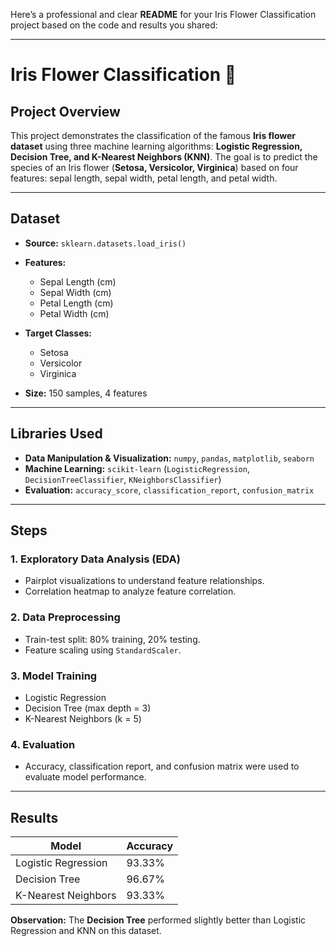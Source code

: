 Here’s a professional and clear **README** for your Iris Flower Classification project based on the code and results you shared:

---

# Iris Flower Classification 🌸

## Project Overview

This project demonstrates the classification of the famous **Iris flower dataset** using three machine learning algorithms: **Logistic Regression, Decision Tree, and K-Nearest Neighbors (KNN)**. The goal is to predict the species of an Iris flower (**Setosa, Versicolor, Virginica**) based on four features: sepal length, sepal width, petal length, and petal width.

---

## Dataset

* **Source:** `sklearn.datasets.load_iris()`
* **Features:**

  * Sepal Length (cm)
  * Sepal Width (cm)
  * Petal Length (cm)
  * Petal Width (cm)
* **Target Classes:**

  * Setosa
  * Versicolor
  * Virginica
* **Size:** 150 samples, 4 features

---

## Libraries Used

* **Data Manipulation & Visualization:** `numpy`, `pandas`, `matplotlib`, `seaborn`
* **Machine Learning:** `scikit-learn` (`LogisticRegression`, `DecisionTreeClassifier`, `KNeighborsClassifier`)
* **Evaluation:** `accuracy_score`, `classification_report`, `confusion_matrix`

---

## Steps

### 1. Exploratory Data Analysis (EDA)

* Pairplot visualizations to understand feature relationships.
* Correlation heatmap to analyze feature correlation.

### 2. Data Preprocessing

* Train-test split: 80% training, 20% testing.
* Feature scaling using `StandardScaler`.

### 3. Model Training

* Logistic Regression
* Decision Tree (max depth = 3)
* K-Nearest Neighbors (k = 5)

### 4. Evaluation

* Accuracy, classification report, and confusion matrix were used to evaluate model performance.

---

## Results

| Model               | Accuracy |
| ------------------- | -------- |
| Logistic Regression | 93.33%   |
| Decision Tree       | 96.67%   |
| K-Nearest Neighbors | 93.33%   |

**Observation:**
The **Decision Tree** performed slightly better than Logistic Regression and KNN on this dataset.




